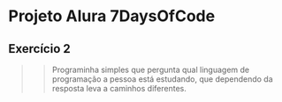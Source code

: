 # Projeto Alura 7DaysOfCode

## Exercício 2
>>Programinha simples que pergunta qual linguagem de programação a pessoa está estudando, que dependendo da resposta leva a caminhos diferentes. 

